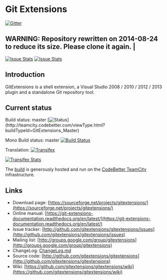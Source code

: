 # Git Extensions

[![Gitter](https://badges.gitter.im/Join%20Chat.svg)](https://gitter.im/gitextensions/gitextensions?utm_source=badge&utm_medium=badge&utm_campaign=pr-badge&utm_content=badge)

WARNING: Repository rewritten on 2014-08-24 to reduce its size. Please clone it again. |
-----------
[![Issue Stats](http://www.issuestats.com/github/gitextensions/gitextensions/badge/pr?style=flat)](http://www.issuestats.com/github/gitextensions/gitextensions) [![Issue Stats](http://www.issuestats.com/github/gitextensions/gitextensions/badge/issue?style=flat)](http://www.issuestats.com/github/gitextensions/gitextensions)

## Introduction

GitExtensions is a shell extension, a Visual Studio 2008 / 2010 / 2012 / 2013 plugin and a standalone Git repository tool.

## Current status

Build status: master [![Status](http://teamcity.codebetter.com/app/rest/builds/buildType:\(id:GitExtensions_Master\)/statusIcon)](http://teamcity.codebetter.com/viewType.html?buildTypeId=GitExtensions_Master)

Mono Build status: master
[![Build Status](https://travis-ci.org/gitextensions/gitextensions.svg?branch=master)](https://travis-ci.org/gitextensions/gitextensions)

Translation: [![Transifex](https://ds0k0en9abmn1.cloudfront.net/static/charts/images/tx-logo-micro.646b0065fce6.png)](https://www.transifex.com/projects/p/git-extensions/)

[![Transifex Stats](https://www.transifex.com/projects/p/git-extensions/resource/ui-master/chart/image_png)](https://www.transifex.com/projects/p/git-extensions/resource/ui-master/)

The [build](http://teamcity.codebetter.com/project.html?projectId=GitExtensions&branch_GitExtensions=__all_branches__) is generously hosted and run on the [CodeBetter TeamCity](http://codebetter.com/codebetter-ci/) infrastructure.

## Links

* Download page: [https://sourceforge.net/projects/gitextensions/](https://sourceforge.net/projects/gitextensions/)
* Online manual: [https://git-extensions-documentation.readthedocs.org/en/latest/](https://git-extensions-documentation.readthedocs.org/en/latest/)
* Issue tracker: [http://github.com/gitextensions/gitextensions/issues](http://github.com/gitextensions/gitextensions/issues)
* Mailing list: [http://groups.google.com/group/gitextensions](http://groups.google.com/group/gitextensions)
* ChangeLog: [ChangeLog.md](GitUI/Resources/ChangeLog.md)
* Source code: [http://github.com/gitextensions/gitextensions](http://github.com/gitextensions/gitextensions)
* Wiki: [https://github.com/gitextensions/gitextensions/wiki](https://github.com/gitextensions/gitextensions/wiki)
